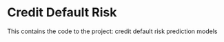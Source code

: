 # Credit Default Risk
 This contains the code to the project: credit default risk prediction models
